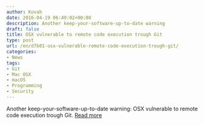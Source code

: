 ```yaml
---
author: Kovah
date: 2016-04-19 06:49:02+00:00
description: Another keep-your-software-up-to-date warning
draft: false
title: OSX vulnerable to remote code execution trough Git
type: post
url: /en/d7b01-osx-vulnerable-remote-code-execution-trough-git/
categories:
- News
tags:
- Git
- Mac OSX
- macOS
- Programming
- Security
---
```


Another keep-your-software-up-to-date warning: OSX vulnerable to remote code execution trough Git. [Read more](http://rachelbythebay.com/w/2016/04/17/unprotected/)
